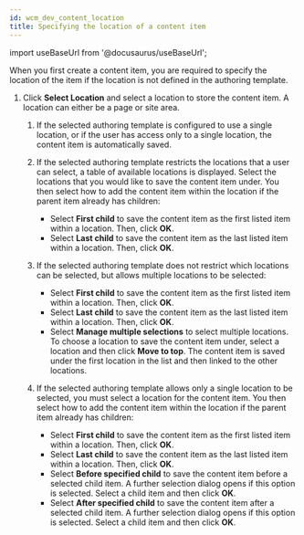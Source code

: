 ```yaml
---
id: wcm_dev_content_location
title: Specifying the location of a content item
---
```

import useBaseUrl from '@docusaurus/useBaseUrl';



When you first create a content item, you are required to specify the location of the item if the location is not defined in the authoring template.

1.  Click **Select Location** and select a location to store the content item. A location can either be a page or site area.

    1.  If the selected authoring template is configured to use a single location, or if the user has access only to a single location, the content item is automatically saved.

    2.  If the selected authoring template restricts the locations that a user can select, a table of available locations is displayed. Select the locations that you would like to save the content item under. You then select how to add the content item within the location if the parent item already has children:

        -   Select **First child** to save the content item as the first listed item within a location. Then, click **OK**.
        -   Select **Last child** to save the content item as the last listed item within a location. Then, click **OK**.
    3.  If the selected authoring template does not restrict which locations can be selected, but allows multiple locations to be selected:

        -   Select **First child** to save the content item as the first listed item within a location. Then, click **OK**.
        -   Select **Last child** to save the content item as the last listed item within a location. Then, click **OK**.
        -   Select **Manage multiple selections** to select multiple locations. To choose a location to save the content item under, select a location and then click **Move to top**. The content item is saved under the first location in the list and then linked to the other locations.
    4.  If the selected authoring template allows only a single location to be selected, you must select a location for the content item. You then select how to add the content item within the location if the parent item already has children:

        -   Select **First child** to save the content item as the first listed item within a location. Then, click **OK**.
        -   Select **Last child** to save the content item as the last listed item within a location. Then, click **OK**.
        -   Select **Before specified child** to save the content item before a selected child item. A further selection dialog opens if this option is selected. Select a child item and then click **OK**.
        -   Select **After specified child** to save the content item after a selected child item. A further selection dialog opens if this option is selected. Select a child item and then click **OK**.

